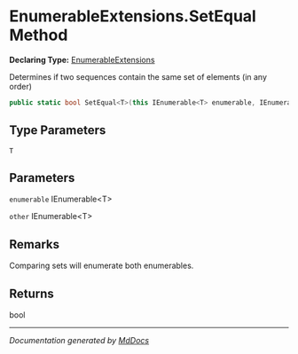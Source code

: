 ﻿# EnumerableExtensions.SetEqual Method

**Declaring Type:** [EnumerableExtensions](../index.md)

Determines if two sequences contain the same set of elements (in any order)

```csharp
public static bool SetEqual<T>(this IEnumerable<T> enumerable, IEnumerable<T> other);
```

## Type Parameters

`T`

## Parameters

`enumerable`  IEnumerable\<T\>

`other`  IEnumerable\<T\>

## Remarks

Comparing sets will enumerate both enumerables.

## Returns

bool

___

*Documentation generated by [MdDocs](https://github.com/ap0llo/mddocs)*

